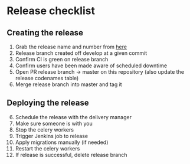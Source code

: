 Release checklist
=================

Creating the release
--------------------
1. Grab the release name and number from [here](https://github.com/uktrade/data-hub/blob/master/release-codenames.md)
1. Release branch created off develop at a given commit
2. Confirm CI is green on release branch
3. Confirm users have been made aware of scheduled downtime
4. Open PR release branch -> master on this repository (also update the release codenames table)
5. Merge release branch into master and tag it

Deploying the release
---------------------
6. Schedule the release with the delivery manager
6. Make sure someone is with you
7. Stop the celery workers
8. Trigger Jenkins job to release
9. Apply migrations manually (if needed)
10. Restart the celery workers
11. If release is successful, delete release branch
